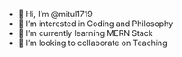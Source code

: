 - 👋 Hi, I’m @mitul1719
- 👀 I’m interested in Coding and Philosophy
- 🌱 I’m currently learning MERN Stack
- 💞️ I’m looking to collaborate on Teaching


<!---
mitul1719/mitul1719 is a ✨ special ✨ repository because its `README.md` (this file) appears on your GitHub profile.
You can click the Preview link to take a look at your changes.
--->
